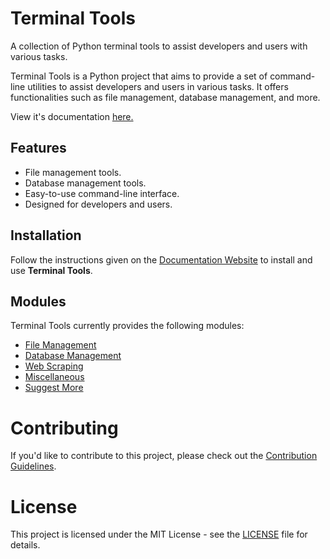 # Terminal Tools

A collection of Python terminal tools to assist developers and users with various tasks.

Terminal Tools is a Python project that aims to provide a set of command-line utilities to assist developers and users in various tasks. It offers functionalities such as file management, database management, and more.

View it's documentation [here.](https://terminaltools-docs.ryanbaig.vercel.app)

## Features

- File management tools.
- Database management tools.
- Easy-to-use command-line interface.
- Designed for developers and users.

## Installation
Follow the instructions given on the [Documentation Website](https://terminaltools-docs.ryanbaig.vercel.app/installation) to install and use **Terminal Tools**.

## Modules

Terminal Tools currently provides the following modules:

- [File Management](https://terminaltools-docs.ryanbaig.vercel.app/modules/file-management)
- [Database Management](https://terminaltools-docs.ryanbaig.vercel.app/modules/db-management)
- [Web Scraping](https://terminaltools-docs.ryanbaig.vercel.app/modules/web-scraping)
- [Miscellaneous](https://terminaltools-docs.ryanbaig.vercel.app/modules/miscellaneous)
- [Suggest More](https://github.com/RyanBaig/TerminalTools/issues/new?labels=Module%20Request)

# Contributing

If you'd like to contribute to this project, please check out the [Contribution Guidelines](https://terminaltools-docs.ryanbaig.vercel.app/about/CONTRIBUTING).

# License

This project is licensed under the MIT License - see the [LICENSE](https://terminaltools-docs.ryanbaig.vercel.app/about/LICENSE) file for details.
